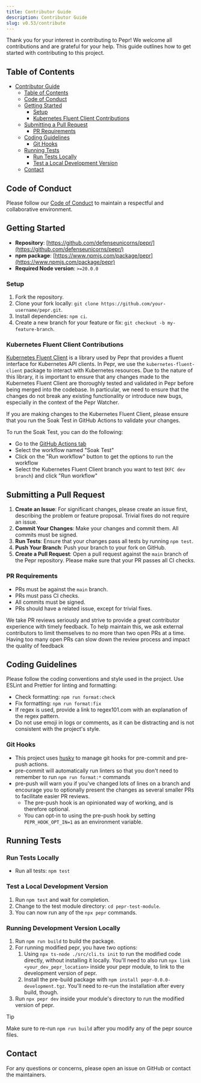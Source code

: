 ```yaml
---
title: Contributor Guide
description: Contributor Guide
slug: v0.53/contribute
---
```



Thank you for your interest in contributing to Pepr! We welcome all contributions and are grateful for your help. This guide outlines how to get started with contributing to this project.

## Table of Contents

- [Contributor Guide](#contributor-guide)
  - [Table of Contents](#table-of-contents)
  - [Code of Conduct](#code-of-conduct)
  - [Getting Started](#getting-started)
    - [Setup](#setup)
    - [Kubernetes Fluent Client Contributions](#kubernetes-fluent-client-contributions)
  - [Submitting a Pull Request](#submitting-a-pull-request)
    - [PR Requirements](#pr-requirements)
  - [Coding Guidelines](#coding-guidelines)
    - [Git Hooks](#git-hooks)
  - [Running Tests](#running-tests)
    - [Run Tests Locally](#run-tests-locally)
    - [Test a Local Development Version](#test-a-local-development-version)
  - [Contact](#contact)

## Code of Conduct

Please follow our [Code of Conduct](../code_of_conduct/) to maintain a respectful and collaborative environment.

## Getting Started

- **Repository**: [https://github.com/defenseunicorns/pepr/](https://github.com/defenseunicorns/pepr/)
- **npm package**: [https://www.npmjs.com/package/pepr](https://www.npmjs.com/package/pepr)
- **Required Node version**: `>=20.0.0`

### Setup

1. Fork the repository.
2. Clone your fork locally: `git clone https://github.com/your-username/pepr.git`.
3. Install dependencies: `npm ci`.
4. Create a new branch for your feature or fix: `git checkout -b my-feature-branch`.

### Kubernetes Fluent Client Contributions

[Kubernetes Fluent Client](https://github.com/defenseunicorns/kubernetes-fluent-client) is a library used by Pepr that provides a fluent interface for Kubernetes API clients. In Pepr, we use the `kubernetes-fluent-client` package to interact with Kubernetes resources. Due to the nature of this library, it is important to ensure that any changes made to the Kubernetes Fluent Client are thoroughly tested and validated in Pepr before being merged into the codebase. In particular, we need to ensure that the changes do not break any existing functionality or introduce new bugs, especially in the context of the Pepr Watcher.

If you are making changes to the Kubernetes Fluent Client, please ensure that you run the Soak Test in GitHub Actions to validate your changes.

To run the Soak Test, you can do the following:

- Go to the [GitHub Actions tab](https://github.com/defenseunicorns/pepr/actions)
- Select the workflow named "Soak Test"
- Click on the "Run workflow" button to get the options to run the workflow
- Select the Kubernetes Fluent Client branch you want to test (`KFC dev branch`) and click "Run workflow"

## Submitting a Pull Request

1. **Create an Issue**: For significant changes, please create an issue first, describing the problem or feature proposal. Trivial fixes do not require an issue.
2. **Commit Your Changes**: Make your changes and commit them. All commits must be signed.
3. **Run Tests**: Ensure that your changes pass all tests by running `npm test`.
4. **Push Your Branch**: Push your branch to your fork on GitHub.
5. **Create a Pull Request**: Open a pull request against the `main` branch of the Pepr repository. Please make sure that your PR passes all CI checks.

### PR Requirements

- PRs must be against the `main` branch.
- PRs must pass CI checks.
- All commits must be signed.
- PRs should have a related issue, except for trivial fixes.

We take PR reviews seriously and strive to provide a great contributor experience with timely feedback. To help maintain this, we ask external contributors to limit themselves to no more than two open PRs at a time. Having too many open PRs can slow down the review process and impact the quality of feedback

## Coding Guidelines

Please follow the coding conventions and style used in the project. Use ESLint and Prettier for linting and formatting:

- Check formatting: `npm run format:check`
- Fix formatting: `npm run format:fix`
- If regex is used, provide a link to regex101.com with an explanation of the regex pattern.
- Do not use emoji in logs or comments, as it can be distracting and is not consistent with the project's style.

### Git Hooks

- This project uses [husky](https://typicode.github.io/husky/) to manage git hooks for pre-commit and pre-push actions.
- pre-commit will automatically run linters so that you don't need to remember to run `npm run format:*` commands
- pre-push will warn you if you've changed lots of lines on a branch and encourage you to optionally present the changes as several smaller PRs to facilitate easier PR reviews.
  - The pre-push hook is an opinionated way of working, and is therefore optional.
  - You can opt-in to using the pre-push hook by setting `PEPR_HOOK_OPT_IN=1` as an environment variable.

## Running Tests

### Run Tests Locally

- Run all tests: `npm test`

### Test a Local Development Version

1. Run `npm test` and wait for completion.
2. Change to the test module directory: `cd pepr-test-module`.
3. You can now run any of the `npx pepr` commands.

### Running Development Version Locally

1. Run `npm run build` to build the package.
2. For running modified pepr, you have two options:
    1. Using `npx ts-node ./src/cli.ts init` to run the modified code directly, without installing it locally.
      You'll need to also run `npx link <your_dev_pepr_location>` inside your pepr module, to link to the
      development version of pepr.
    2. Install the pre-build package with `npm install pepr-0.0.0-development.tgz`.
      You'll need to re-run the installation after every build, though.
3. Run `npx pepr dev` inside your module's directory to run the modified version of pepr.

> [!TIP]
> Make sure to re-run `npm run build` after you modify any of the pepr source files.

## Contact

For any questions or concerns, please open an issue on GitHub or contact the maintainers.
